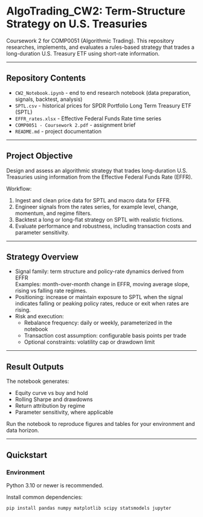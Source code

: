 # AlgoTrading_CW2: Term-Structure Strategy on U.S. Treasuries

Coursework 2 for COMP0051 (Algorithmic Trading). This repository researches, implements, and evaluates a rules-based strategy that trades a long-duration U.S. Treasury ETF using short-rate information.

---

## Repository Contents

- `CW2_Notebook.ipynb` - end to end research notebook (data preparation, signals, backtest, analysis)
- `SPTL.csv` - historical prices for SPDR Portfolio Long Term Treasury ETF (SPTL)
- `EFFR_rates.xlsx` - Effective Federal Funds Rate time series
- `COMP0051 - Coursework 2.pdf` - assignment brief
- `README.md` - project documentation

---

## Project Objective

Design and assess an algorithmic strategy that trades long-duration U.S. Treasuries using information from the Effective Federal Funds Rate (EFFR).

Workflow:
1. Ingest and clean price data for SPTL and macro data for EFFR.
2. Engineer signals from the rates series, for example level, change, momentum, and regime filters.
3. Backtest a long or long-flat strategy on SPTL with realistic frictions.
4. Evaluate performance and robustness, including transaction costs and parameter sensitivity.

---

## Strategy Overview

- Signal family: term structure and policy-rate dynamics derived from EFFR  
  Examples: month-over-month change in EFFR, moving average slope, rising vs falling rate regimes.
- Positioning: increase or maintain exposure to SPTL when the signal indicates falling or peaking policy rates, reduce or exit when rates are rising.
- Risk and execution:
  - Rebalance frequency: daily or weekly, parameterized in the notebook
  - Transaction cost assumption: configurable basis points per trade
  - Optional constraints: volatility cap or drawdown limit

---

## Result Outputs

The notebook generates:
- Equity curve vs buy and hold
- Rolling Sharpe and drawdowns
- Return attribution by regime
- Parameter sensitivity, where applicable

Run the notebook to reproduce figures and tables for your environment and data horizon.

---

## Quickstart

### Environment

Python 3.10 or newer is recommended.

Install common dependencies:
```bash
pip install pandas numpy matplotlib scipy statsmodels jupyter
